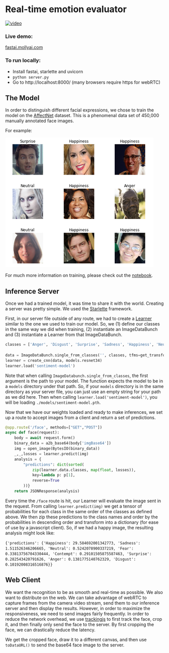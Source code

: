 # Real-time emotion evaluator
[![video](https://img.youtube.com/vi/XhkCfwK7OBA/0.jpg)](https://www.youtube.com/watch?v=XhkCfwK7OBA)


### Live demo:
[fastai.mollyai.com](https://fastai.mollyai.com/)

### To run locally:
  - Install fastai, starlette and uvicorn
  - `python server.py`
  - Go to http://localhost:8000/ (many browsers require https for webRTC)

## The Model
In order to distinguish different facial expressions, we chose to train the model on the [AffectNet](http://mohammadmahoor.com/wp-content/uploads/2017/08/AffectNet_oneColumn-2.pdf) dataset. This is a phenomenal data set of 450,000 manually annotated face images.

For example:

![Image of faces](https://github.com/gokul-krishna/Facial-Emotion-Recognition/raw/master/example_faces.png)

For much more information on training, please check out the [notebook](https://github.com/gokul-krishna/Facial-Emotion-Recognitiown/blob/master/Facial_Emotion_Recogonition.ipynb).

## Inference Server

Once we had a trained model, it was time to share it with the world. Creating a server was pretty simple. We used the [Starlette](https://www.starlette.io/) framework.

First, in our server file outside of any route, we had to create a [Learner](https://docs.fast.ai/basic_train.html#Learner) similar to the one we used to train our model. So, we (1) define our classes in the same way we did when training, (2) instantiate an ImageDataBunch and (3) instantiate a Learner from that ImageDataBunch.

```python
classes = ['Anger', 'Disgust', 'Surprise', 'Sadness', 'Happiness', 'Neutral', 'Contempt', 'Fear']

data = ImageDataBunch.single_from_classes('', classes, tfms=get_transforms(), size=196).normalize(imagenet_stats)
learner = create_cnn(data, models.resnet34)
learner.load('sentiment-model')
```

Note that when calling `ImageDatabunch.single_from_classes`, the first argument is the path to your model. The function expects the model to be in a `models` directory under that path. So, if your `models` directory is in the same directory as your server file, you can just use an empty string for your path as we did here. Then when calling `learner.load('sentiment-model')`, you will be loading `./models/sentiment-model.pth`.

Now that we have our weights loaded and ready to make inferences, we set up a route to accept images from a client and return a set of predictions.

```python
@app.route('/face', methods=["GET","POST"])
async def face(request):
    body = await request.form()
    binary_data = a2b_base64(body['imgBase64'])
    img = open_image(BytesIO(binary_data))
    _,_,losses = learner.predict(img)
    analysis = {
        "predictions": dict(sorted(
            zip(learner.data.classes, map(float, losses)),
            key=lambda p: p[1],
            reverse=True
        ))}
    return JSONResponse(analysis)
```
Every time the `/face` route is hit, our Learner will evaluate the image sent in the request. From calling `learner.predict(img)` we get a tensor of probabilities for each class in the same order of the classes as defined above. We then zip these predictions to the class names and order by the probabilities in descending order and transform into a dictionary (for ease of use by a javascript client). So, if we had a happy image, the resulting analysis might look like:

`{'predictions': {'Happiness': 29.584692001342773, 'Sadness': 1.511526346206665, 'Neutral': 0.5242078900337219, 'Fear': 0.33813756704330444, 'Contempt': 0.29101505875587463, 'Surprise': 0.282543420791626, 'Anger': 0.1381775140762329, 'Disgust': 0.10192008316516876}}`

## Web Client
We want the recognition to be as smooth and real-time as possible. We also want to distribute on the web. We can take advantage of webRTC to capture frames from the camera video stream, send them to our inference server and then display the results. However, in order to maximize the responsiveness, we need to send images fairly frequently. In order to reduce the network overhead, we use [trackingjs](https://trackingjs.com/) to first track the face, crop it, and then finally only send the face to the server. By first cropping the face, we can drastically reduce the latency.

We get the cropped face, draw it to a different canvas, and then use `toDataURL()` to send the base64 face image to the server.


